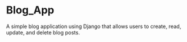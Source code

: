 # Blog_App
A simple blog application using Django that allows users to create, read, update, and delete blog posts.
